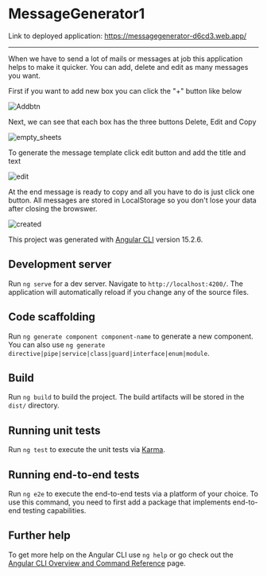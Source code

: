 # MessageGenerator1

Link to deployed application: https://messagegenerator-d6cd3.web.app/

----------------------------------------------------------------------------------------------------------

When we have to send a lot of mails or messages at job
this application helps to make it quicker. 
You can add, delete and edit as many messages you want.

First if you want to add new box you can click the "+" button like below

![Addbtn](https://github.com/Karlz-Bandz/MessageGenerator1/assets/57764322/06f06925-018b-435c-a969-924642e6d24e)

Next, we can see that each box has the three buttons Delete, Edit and Copy

![empty_sheets](https://github.com/Karlz-Bandz/MessageGenerator1/assets/57764322/35139605-a65e-49d3-ab25-03083a2fcb3f)

To generate the message template click edit button and add the title and text

![edit](https://github.com/Karlz-Bandz/MessageGenerator1/assets/57764322/faca0f9a-c796-4e5b-b29b-01157d5e0758)

At the end message is ready to copy and all you have to do is just click one button. 
All messages are stored in LocalStorage so you don't lose your data after closing
the browswer.

![created](https://github.com/Karlz-Bandz/MessageGenerator1/assets/57764322/fa467e53-5d38-4438-a08f-6e787164bec6)



This project was generated with [Angular CLI](https://github.com/angular/angular-cli) version 15.2.6.

## Development server

Run `ng serve` for a dev server. Navigate to `http://localhost:4200/`. The application will automatically reload if you change any of the source files.

## Code scaffolding

Run `ng generate component component-name` to generate a new component. You can also use `ng generate directive|pipe|service|class|guard|interface|enum|module`.

## Build

Run `ng build` to build the project. The build artifacts will be stored in the `dist/` directory.

## Running unit tests

Run `ng test` to execute the unit tests via [Karma](https://karma-runner.github.io).

## Running end-to-end tests

Run `ng e2e` to execute the end-to-end tests via a platform of your choice. To use this command, you need to first add a package that implements end-to-end testing capabilities.

## Further help

To get more help on the Angular CLI use `ng help` or go check out the [Angular CLI Overview and Command Reference](https://angular.io/cli) page.
